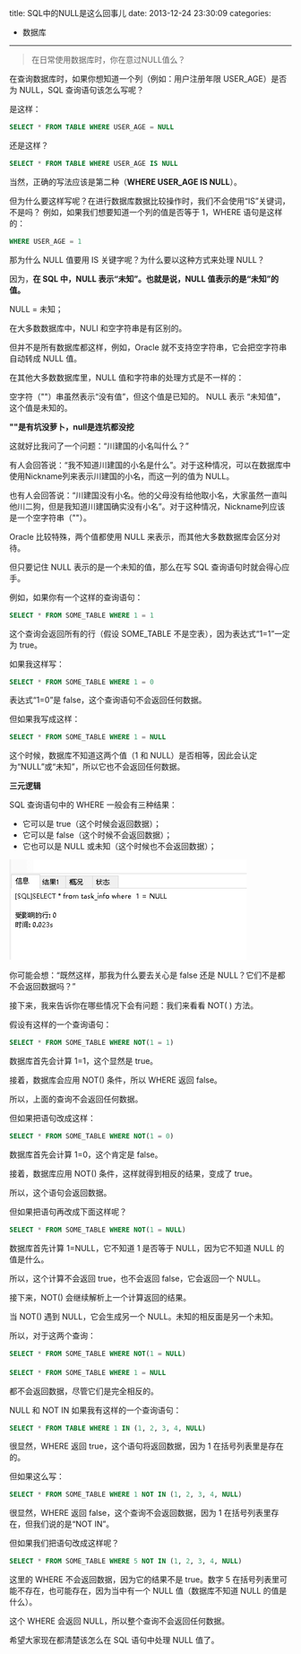 title: SQL中的NULL是这么回事儿
date: 2013-12-24 23:30:09
categories:
- 数据库
---

> 在日常使用数据库时，你在意过NULL值么？

在查询数据库时，如果你想知道一个列（例如：用户注册年限 USER_AGE）是否为 NULL，SQL 查询语句该怎么写呢？

是这样：
~~~sql
SELECT * FROM TABLE WHERE USER_AGE = NULL
~~~
还是这样？
~~~sql
SELECT * FROM TABLE WHERE USER_AGE IS NULL
~~~
当然，正确的写法应该是第二种（**WHERE USER_AGE IS NULL**）。

 

但为什么要这样写呢？在进行数据库数据比较操作时，我们不会使用“IS”关键词，不是吗？
例如，如果我们想要知道一个列的值是否等于 1，WHERE 语句是这样的：

```sql
WHERE USER_AGE = 1
```

那为什么 NULL 值要用 IS 关键字呢？为什么要以这种方式来处理 NULL？

因为，**在 SQL 中，NULL 表示“未知”。也就是说，NULL 值表示的是“未知”的值。**

NULL = 未知；




在大多数数据库中，NULl 和空字符串是有区别的。

但并不是所有数据库都这样，例如，Oracle 就不支持空字符串，它会把空字符串自动转成 NULL 值。

在其他大多数数据库里，NULL 值和字符串的处理方式是不一样的：

空字符（""）串虽然表示“没有值”，但这个值是已知的。
NULL 表示 “未知值”，这个值是未知的。

**""是有坑没萝卜，null是连坑都没挖**



这就好比我问了一个问题：“川建国的小名叫什么？”

有人会回答说：“我不知道川建国的小名是什么”。对于这种情况，可以在数据库中使用Nickname列来表示川建国的小名，而这一列的值为 NULL。

也有人会回答说：“川建国没有小名。他的父母没有给他取小名，大家虽然一直叫他川二狗，但是我知道川建国确实没有小名”。对于这种情况，Nickname列应该是一个空字符串（""）。

Oracle 比较特殊，两个值都使用 NULL 来表示，而其他大多数数据库会区分对待。

但只要记住 NULL 表示的是一个未知的值，那么在写 SQL 查询语句时就会得心应手。



例如，如果你有一个这样的查询语句：
~~~sql
SELECT * FROM SOME_TABLE WHERE 1 = 1
~~~
这个查询会返回所有的行（假设 SOME_TABLE 不是空表），因为表达式“1=1”一定为 true。

如果我这样写：
~~~sql
SELECT * FROM SOME_TABLE WHERE 1 = 0
~~~
表达式“1=0”是 false，这个查询语句不会返回任何数据。

但如果我写成这样：
~~~sql
SELECT * FROM SOME_TABLE WHERE 1 = NULL
~~~
这个时候，数据库不知道这两个值（1 和 NULL）是否相等，因此会认定为“NULL”或“未知”，所以它也不会返回任何数据。



**三元逻辑**

SQL 查询语句中的 WHERE 一般会有三种结果：

- 它可以是 true（这个时候会返回数据）；
- 它可以是 false（这个时候不会返回数据）；
- 它也可以是 NULL 或未知（这个时候也不会返回数据）；

![img](images/20200430130210429.png)


你可能会想：“既然这样，那我为什么要去关心是 false 还是 NULL？它们不是都不会返回数据吗？”

接下来，我来告诉你在哪些情况下会有问题：我们来看看 NOT( ) 方法。

假设有这样的一个查询语句：
~~~sql
SELECT * FROM SOME_TABLE WHERE NOT(1 = 1)
~~~
数据库首先会计算 1=1，这个显然是 true。

接着，数据库会应用 NOT() 条件，所以 WHERE 返回 false。

所以，上面的查询不会返回任何数据。

但如果把语句改成这样：
~~~sql
SELECT * FROM SOME_TABLE WHERE NOT(1 = 0)
~~~
数据库首先会计算 1=0，这个肯定是 false。

接着，数据库应用 NOT() 条件，这样就得到相反的结果，变成了 true。

所以，这个语句会返回数据。

但如果把语句再改成下面这样呢？
~~~sql
SELECT * FROM SOME_TABLE WHERE NOT(1 = NULL)
~~~
数据库首先计算 1=NULL，它不知道 1 是否等于 NULL，因为它不知道 NULL 的值是什么。

所以，这个计算不会返回 true，也不会返回 false，它会返回一个 NULL。

接下来，NOT() 会继续解析上一个计算返回的结果。

当 NOT() 遇到 NULL，它会生成另一个 NULL。未知的相反面是另一个未知。

所以，对于这两个查询：
~~~sql
SELECT * FROM SOME_TABLE WHERE NOT(1 = NULL)

SELECT * FROM SOME_TABLE WHERE 1 = NULL
~~~
都不会返回数据，尽管它们是完全相反的。

NULL 和 NOT IN
如果我有这样的一个查询语句：
~~~sql
SELECT * FROM TABLE WHERE 1 IN (1, 2, 3, 4, NULL)
~~~
很显然，WHERE 返回 true，这个语句将返回数据，因为 1 在括号列表里是存在的。

但如果这么写：
~~~sql
SELECT * FROM SOME_TABLE WHERE 1 NOT IN (1, 2, 3, 4, NULL)
~~~
很显然，WHERE 返回 false，这个查询不会返回数据，因为 1 在括号列表里存在，但我们说的是“NOT IN”。

但如果我们把语句改成这样呢？
~~~sql
SELECT * FROM SOME_TABLE WHERE 5 NOT IN (1, 2, 3, 4, NULL)
~~~
这里的 WHERE 不会返回数据，因为它的结果不是 true。数字 5 在括号列表里可能不存在，也可能存在，因为当中有一个 NULL 值（数据库不知道 NULL 的值是什么）。

这个 WHERE 会返回 NULL，所以整个查询不会返回任何数据。

希望大家现在都清楚该怎么在 SQL 语句中处理 NULL 值了。



